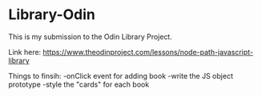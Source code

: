 # Library-Odin

This is my submission to the Odin Library Project. 

Link here: https://www.theodinproject.com/lessons/node-path-javascript-library

Things to finsih: 
-onClick event for adding book
-write the JS object prototype
-style the "cards" for each book
